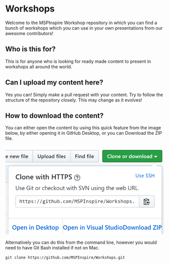 # Workshops

Welcome to the MSPInspire Workshop repository in which you can find a bunch of workshops which you can use in your own presentations from our awesome contributors!

## Who is this for?

This is for anyone who is looking for ready made content to present in workshops all around the world.

## Can I upload my content here?

Yes you can! Simply make a pull request with your content. Try to follow the structure of the repository closely. This may change as it evolves!

## How to download the content?

You can either open the content by using this quick feature from the image below, by either opening it in GitHub Desktop, or you can Download the ZIP file.

![Clone or Download the respotiroy](.gitbook/assets/image.png)

Alternatively you can do this from the command line, however you would need to have Git Bash installed if not on Mac.

```text
git clone https://github.com/MSPInspire/Workshops.git
```

